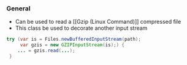 ### General
- Can be used to read a [[Gzip (Linux Command)]] compressed file
- This class be used to decorate another input stream

```java
try (var is = Files.newBufferedInputStream(path);
	 var gzis = new GZIPInputStream(is);) {
	... = gzis.read(...);
 }
```